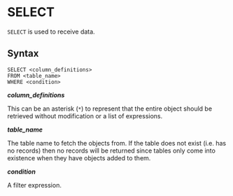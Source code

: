 SELECT
======

`SELECT` is used to receive data.

Syntax
------

    SELECT <column_definitions>
    FROM <table_name>
    WHERE <condition>

**_column_definitions_**

This can be an asterisk (`*`) to represent that the entire object should be
retrieved without modification or a list of expressions.

**_table_name_**

The table name to fetch the objects from. If the table does not exist (i.e. has
no records) then no records will be returned since tables only come into
existence when they have objects added to them.

**_condition_**

A filter expression.
